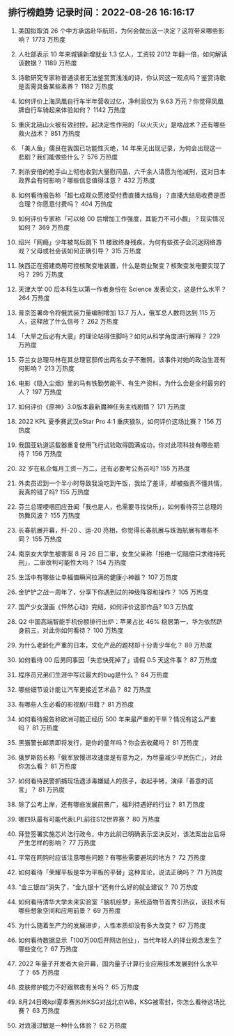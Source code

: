
## 排行榜趋势 记录时间：2022-08-26 16:16:17
  
  1. 美国拟取消 26 个中方承运赴华航班，为何会做出这一决定？这将带来哪些影响？ 1773 万热度
    
  2. 人社部表示 10 年来城镇新增就业 1.3 亿人，工资较 2012 年翻一倍，如何解读该数据？ 1189 万热度
    
  3. 诗歌研究专家称普通读者无法鉴赏贾浅浅的诗，你认同这一观点吗？鉴赏诗歌是否需具备某些素养？ 1182 万热度
    
  4. 如何评价上海凤凰自行车半年营收过亿，净利润仅为 9.63 万元？你觉得凤凰牌自行车骑起来体验如何？ 1142 万热度
    
  5. 重庆北碚山火被有效封控，起决定性作用的「以火灭火」是啥战术？还有哪些救火战术？ 851 万热度
    
  6. 「美人鱼」儒艮在我国已功能性灭绝，14 年来无出现记录，为何会出现这一悲剧？我们能做些什么？ 576 万热度
    
  7. 刺杀安倍的枪手山上彻也收到大量慰问品，六千余人请愿为他减刑，这对日本政界会有何影响？哪些信息值得注意？ 432 万热度
    
  8. 如何看待报告称「超七成观众愿接受付费直播大结局」？直播大结局收费是否合理？你愿意付费吗？ 404 万热度
    
  9. 如何评价专家称「可以给 00 后增加工作强度，其能力不可小觑」？现实情况如何？ 369 万热度
    
  10. 绍兴「网瘾」少年被骂后跳下 11 楼致终身残疾，为何有些孩子会沉迷网络游戏？父母或社会该如何正确引导？ 315 万热度
    
  11. 陕西正在搭建商用可控核聚变堆装置，什么是商业聚变？核聚变发电要实现了吗？ 295 万热度
    
  12. 天津大学 00 后本科生以第一作者身份在 Science 发表论文，这是什么水平？ 264 万热度
    
  13. 普京签署命令将俄武装力量编制增加 13.7 万人，俄军总人数将达到 115 万人，这释放了什么信号？ 262 万热度
    
  14. 「大旱之后必有大震」的理论站得住脚吗？如何从科学角度进行解释？ 229 万热度
    
  15. 芬兰女总理马林在其总理官邸传出两名女子不雅照，该事件对她的政治生涯有何影响？ 213 万热度
    
  16. 电影《隐入尘烟》里的马有铁勤劳能干、有生产资料，为什么会是全村最穷的人？ 197 万热度
    
  17. 如何评价《原神》3.0版本最新魔神任务主线剧情？ 171 万热度
    
  18. 2022 KPL 夏季赛武汉eStar Pro 4:1 重庆狼队，如何评价这场比赛？ 156 万热度
    
  19. 我国亚轨道运载器重复使用飞行试验取得圆满成功，你对此项科技有哪些期待？ 156 万热度
    
  20. 32 岁在私企每月工资一万二，还有必要考公务员吗? 155 万热度
    
  21. 外卖员迟到一个半小时导致我没吃到午饭，我给了差评，却被指责不懂共情，我真的错了吗? 155 万热度
    
  22. 芬兰总理哽咽回应丑闻「我也是人，也需要寻找快乐」，如何看待芬兰总理的热舞风波？ 155 万热度
    
  23. 长春航展开幕，歼-20 、运-20 亮相，你觉得长春航展与珠海航展有哪些不同？ 155 万热度
    
  24. 南京女大学生被害案 8 月 26 日二审，女生父亲称「拒绝一切赔偿只求维持死刑」，二审改判可能性大吗？ 154 万热度
    
  25. 生活中有哪些让幸福值瞬间拉满的健康小神器？ 107 万热度
    
  26. 金铲铲之战一周年了，分享下你遇到过的神级阵容和操作？ 105 万热度
    
  27. 国产少女漫画《怦然心动》完结，如何评价这部作品? 103 万热度
    
  28. Q2 中国高端智能手机份额排行出炉：苹果占比 46% 稳居第一，华为依然跻身前三，对此你如何看待？ 100 万热度
    
  29. 为什么老龄化严重的日本，文化产品的题材却十分青少年化？ 89 万热度
    
  30. 如何看待 00 后男同事因「失恋快死掉了」请假 0.5 天这件事？ 87 万热度
    
  31. 程序员兄弟们生涯中写过最大的bug是什么？ 84 万热度
    
  32. 哪些细节设计能让汽车更接近艺术品？ 82 万热度
    
  33. 有哪些人生必看的影视剧/书籍？ 81 万热度
    
  34. 如何看待报告称欧洲可能正经历 500 年来最严重的干旱？情况有这么严重吗？ 81 万热度
    
  35. 黑猫警长邮票即将发行，是你的童年吗？你会去收藏吗？ 81 万热度
    
  36. 俄罗斯防长称「俄军放慢进攻速度是有意为之，为尽量减少平民伤亡」，对此你怎么看？ 81 万热度
    
  37. 如何看待民警抓捕现场遇涉毒嫌疑人的孩子，收起手铐，演绎「善意的谎言」？ 81 万热度
    
  38. 除了公考上岸，还有哪些发展前景广，福利待遇好的行业？ 81 万热度
    
  39. 哪四队最有可能代表LPL前往S12世界赛？ 80 万热度
    
  40. 拜登签署实施芯片法行政令，中方此前已明确表示坚决反对，该法案出台后将产生怎样的影响？ 77 万热度
    
  41. 平常在网购时应该注意哪些问题？有哪些需要避坑的地方？ 72 万热度
    
  42. 如何看待「荣耀平板是华为平板的平替」这种言论，说法正确吗？ 71 万热度
    
  43. “金三银四”消失了，“金九银十”还有什么好的就业建议？ 70 万热度
    
  44. 如何看待清华大学未来实验室「脑机绘梦」系统造物节首秀引热议，该技术有哪些想象空间和应用前景？ 69 万热度
    
  45. 为什么随着生产力的发展进步，人性本质却没有多大改变？ 67 万热度
    
  46. 如何看待数据显示「100万00后开网店创业」，当代年轻人的择业观念发生了哪些变化？ 67 万热度
    
  47. 2022 年量子开发者大会开幕，国内量子计算行业应用技术发展到什么水平了？ 65 万热度
    
  48. 皮肤修护能力不好跟熬夜有关吗？ 65 万热度
    
  49. 8月24日晚kpl夏季赛苏州KSG对战北京WB，KSG被零封，你怎么看待这场比赛？ 63 万热度
    
  50. 对浪漫过敏是一种什么体验？ 62 万热度
    
